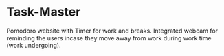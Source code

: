 # Task-Master
Pomodoro website with Timer for work and breaks. Integrated webcam for reminding the users incase they move away from work during work time (work undergoing).
